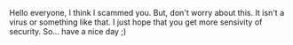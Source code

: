 Hello everyone,
I think I scammed you.
But, don't worry about this.
It isn't a virus or something like that.
I just hope that you get more sensivity of security.
So... have a nice day ;)
